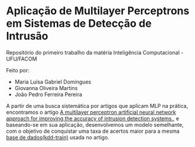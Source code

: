 # Aplicação de Multilayer Perceptrons em Sistemas de Detecção de Intrusão
Repositório do primeiro trabalho da matéria Inteligência Computacional - UFU/FACOM

Feito por:
- Maria Luísa Gabriel Domingues
- Giovanna Oliveira Martins
- João Pedro Ferreira Pereira

A partir de uma busca sistemática por artigos que aplicam MLP na prática, encontramos o artigo [A multilayer perceptron artificial neural network approach for improving the accuracy of intrusion detection systems.](https://pdfs.semanticscholar.org/82b1/6b360d4bfc11c1da3d44ca797ac01be65024.pdf), e baseando-se em sua aplicação, desenvolvemos um modelo semelhante, com o objetivo de conquistar uma taxa de acertos maior para a mesma [base de dados(kdd-train)](https://www.kaggle.com/datasets/kiranmahesh/nslkdd/data) usada no artigo.
